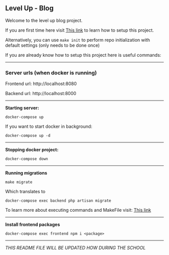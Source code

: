 ## Level Up - Blog
Welcome to the level up blog project.

If you are first time here visit
<a href="https://www.notion.so/How-to-setup-Docker-e095fa4f176d4435919ef1c82f80e03e">This link</a> to learn how to setup this project.

Alternatively, you can use `make init` to perform repo initialization with default settings (only needs to be done once)

If you are already know how to setup this project here is useful commands:

---

### Server urls (when docker is running)
Frontend url: http://localhost:8080

Backend url: http://localhost:8000

---
<strong>Starting server:</strong>
```
docker-compose up
```
If you want to start docker in background:
```
docker-compose up -d
```

-----
<strong>Stopping docker project:</strong>
```
docker-compose down
```
---
<strong>Running migrations</strong>
```
make migrate
```
Which translates to
```
docker-compose exec backend php artisan migrate
```
To learn more about executing commands and MakeFile visit: <a href="https://supreme-gold-b6b.notion.site/Executing-commands-4e10d50133314751a27ceb80ef1d0de5">This link</a>

----
<strong>Install frontend packages</strong>
```
docker-compose exec frontend npm i <package>
```


----
<i>THIS README FILE WILL BE UPDATED HOW DURING THE SCHOOL</i>
